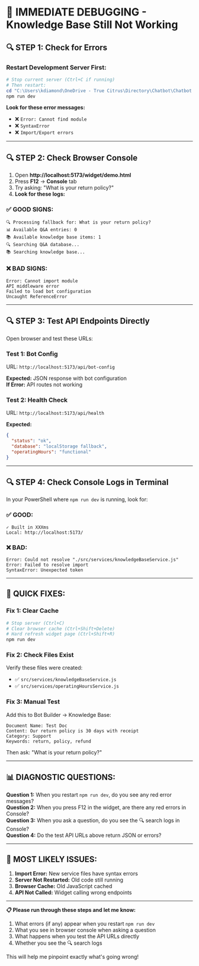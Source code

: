 # 🚨 IMMEDIATE DEBUGGING - Knowledge Base Still Not Working

## 🔍 **STEP 1: Check for Errors**

### **Restart Development Server First:**
```powershell
# Stop current server (Ctrl+C if running)
# Then restart:
cd "C:\Users\kdiamond\OneDrive - True Citrus\Directory\Chatbot\Chatbot set up\Chatbot-platform_files\chatbot-platform"
npm run dev
```

**Look for these error messages:**
- ❌ `Error: Cannot find module` 
- ❌ `SyntaxError`
- ❌ `Import/Export errors`

---

## 🔍 **STEP 2: Check Browser Console**

1. Open **http://localhost:5173/widget/demo.html**
2. Press **F12** → **Console** tab
3. Try asking: "What is your return policy?"
4. **Look for these logs:**

### **✅ GOOD SIGNS:**
```
🔍 Processing fallback for: What is your return policy?
📊 Available Q&A entries: 0
📚 Available knowledge base items: 1
🔍 Searching Q&A database...
📚 Searching knowledge base...
```

### **❌ BAD SIGNS:**
```
Error: Cannot import module
API middleware error
Failed to load bot configuration
Uncaught ReferenceError
```

---

## 🔍 **STEP 3: Test API Endpoints Directly**

Open browser and test these URLs:

### **Test 1: Bot Config**
URL: `http://localhost:5173/api/bot-config`

**Expected:** JSON response with bot configuration  
**If Error:** API routes not working

### **Test 2: Health Check**  
URL: `http://localhost:5173/api/health`

**Expected:** 
```json
{
  "status": "ok",
  "database": "localStorage fallback",
  "operatingHours": "functional"
}
```

---

## 🔍 **STEP 4: Check Console Logs in Terminal**

In your PowerShell where `npm run dev` is running, look for:

### **✅ GOOD:**
```
✓ Built in XXXms
Local: http://localhost:5173/
```

### **❌ BAD:**
```
Error: Could not resolve "./src/services/knowledgeBaseService.js"
Error: Failed to resolve import
SyntaxError: Unexpected token
```

---

## 🚨 **QUICK FIXES:**

### **Fix 1: Clear Cache**
```powershell
# Stop server (Ctrl+C)
# Clear browser cache (Ctrl+Shift+Delete)
# Hard refresh widget page (Ctrl+Shift+R)
npm run dev
```

### **Fix 2: Check Files Exist**
Verify these files were created:
- ✅ `src/services/knowledgeBaseService.js`
- ✅ `src/services/operatingHoursService.js`

### **Fix 3: Manual Test**
Add this to Bot Builder → Knowledge Base:
```
Document Name: Test Doc
Content: Our return policy is 30 days with receipt
Category: Support
Keywords: return, policy, refund
```

Then ask: "What is your return policy?"

---

## 📊 **DIAGNOSTIC QUESTIONS:**

**Question 1:** When you restart `npm run dev`, do you see any red error messages?  
**Question 2:** When you press F12 in the widget, are there any red errors in Console?  
**Question 3:** When you ask a question, do you see the 🔍 search logs in Console?  
**Question 4:** Do the test API URLs above return JSON or errors?

---

## 🎯 **MOST LIKELY ISSUES:**

1. **Import Error:** New service files have syntax errors
2. **Server Not Restarted:** Old code still running
3. **Browser Cache:** Old JavaScript cached
4. **API Not Called:** Widget calling wrong endpoints

---

**📋 Please run through these steps and let me know:**
1. What errors (if any) appear when you restart `npm run dev`
2. What you see in browser console when asking a question  
3. What happens when you test the API URLs directly
4. Whether you see the 🔍 search logs

This will help me pinpoint exactly what's going wrong!
